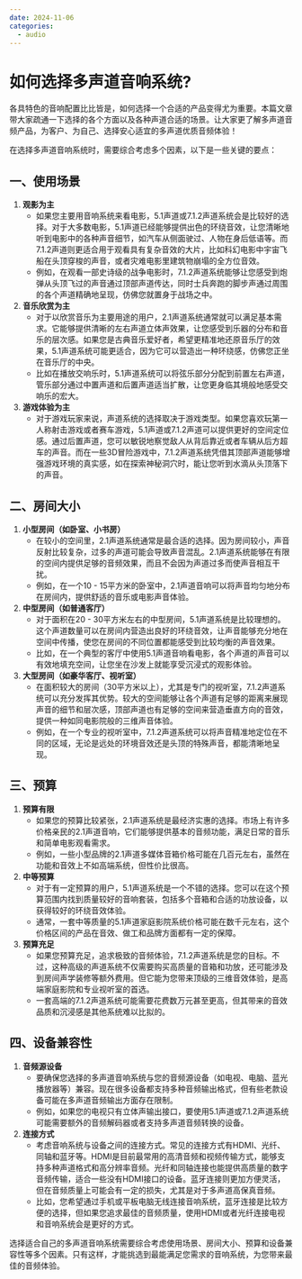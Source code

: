```yaml
---
date: 2024-11-06
categories:
  - audio
---
```


# 如何选择多声道音响系统?
各具特色的音响配置比比皆是，如何选择一个合适的产品变得尤为重要。本篇文章带大家疏通一下选择的各个方面以及各种声道合适的场景。让大家更了解多声道音频产品，为客户、为自己、选择安心适宜的多声道优质音频体验！
<!-- more -->

在选择多声道音响系统时，需要综合考虑多个因素，以下是一些关键的要点：

## 一、使用场景
1. **观影为主**
    - 如果您主要用音响系统来看电影，5.1声道或7.1.2声道系统会是比较好的选择。对于大多数电影，5.1声道已经能够提供出色的环绕音效，让您清晰地听到电影中的各种声音细节，如汽车从侧面驶过、人物在身后低语等。而7.1.2声道则更适合用于观看具有复杂音效的大片，比如科幻电影中宇宙飞船在头顶穿梭的声音，或者灾难电影里建筑物崩塌的全方位音效。
    - 例如，在观看一部史诗级的战争电影时，7.1.2声道系统能够让您感受到炮弹从头顶飞过的声音通过顶部声道传达，同时士兵奔跑的脚步声通过周围的各个声道精确地呈现，仿佛您就置身于战场之中。
2. **音乐欣赏为主**
    - 对于以欣赏音乐为主要用途的用户，2.1声道系统通常就可以满足基本需求。它能够提供清晰的左右声道立体声效果，让您感受到乐器的分布和音乐的层次感。如果您是古典音乐爱好者，希望更精准地还原音乐厅的效果，5.1声道系统可能更适合，因为它可以营造出一种环绕感，仿佛您正坐在音乐厅的中央。
    - 比如在播放交响乐时，5.1声道系统可以将弦乐部分分配到前置左右声道，管乐部分通过中置声道和后置声道适当扩散，让您更身临其境般地感受交响乐的宏大。
3. **游戏体验为主**
    - 对于游戏玩家来说，声道系统的选择取决于游戏类型。如果您喜欢玩第一人称射击游戏或者赛车游戏，5.1声道或7.1.2声道可以提供更好的空间定位感。通过后置声道，您可以敏锐地察觉敌人从背后靠近或者车辆从后方超车的声音。而在一些3D冒险游戏中，7.1.2声道系统凭借其顶部声道能够增强游戏环境的真实感，如在探索神秘洞穴时，能让您听到水滴从头顶落下的声音。

## 二、房间大小
1. **小型房间（如卧室、小书房）**
    - 在较小的空间里，2.1声道系统通常是最合适的选择。因为房间较小，声音反射比较复杂，过多的声道可能会导致声音混乱。2.1声道系统能够在有限的空间内提供足够的音频效果，而且不会因为声道过多而使声音相互干扰。
    - 例如，在一个10 - 15平方米的卧室中，2.1声道音响可以将声音均匀地分布在房间内，提供舒适的音乐或电影声音体验。
2. **中型房间（如普通客厅）**
    - 对于面积在20 - 30平方米左右的中型房间，5.1声道系统是比较理想的。这个声道数量可以在房间内营造出良好的环绕音效，让声音能够充分地在空间中传播，使您在房间的不同位置都能感受到比较均衡的声音效果。
    - 比如，在一个典型的客厅中使用5.1声道音响看电影，各个声道的声音可以有效地填充空间，让您坐在沙发上就能享受沉浸式的观影体验。
3. **大型房间（如豪华客厅、视听室）**
    - 在面积较大的房间（30平方米以上），尤其是专门的视听室，7.1.2声道系统可以充分发挥其优势。较大的空间能够让各个声道有足够的距离来展现声音的细节和层次感，顶部声道也有足够的空间来营造垂直方向的音效，提供一种如同电影院般的三维声音体验。
    - 例如，在一个专业的视听室中，7.1.2声道系统可以将声音精准地定位在不同的区域，无论是远处的环境音效还是头顶的特殊声音，都能清晰地呈现。

## 三、预算
1. **预算有限**
    - 如果您的预算比较紧张，2.1声道系统是最经济实惠的选择。市场上有许多价格亲民的2.1声道音响，它们能够提供基本的音频功能，满足日常的音乐和简单电影观看需求。
    - 例如，一些小型品牌的2.1声道多媒体音箱价格可能在几百元左右，虽然在功能和音效上不如高端系统，但性价比很高。
2. **中等预算**
    - 对于有一定预算的用户，5.1声道系统是一个不错的选择。您可以在这个预算范围内找到质量较好的音响套装，包括多个音箱和合适的功放设备，以获得较好的环绕音效体验。
    - 通常，一套中等质量的5.1声道家庭影院系统价格可能在数千元左右，这个价格区间的产品在音效、做工和品牌方面都有一定的保障。
3. **预算充足**
    - 如果您预算充足，追求极致的音频体验，7.1.2声道系统是您的目标。不过，这种高级的声道系统不仅需要购买高质量的音箱和功放，还可能涉及到房间声学装修等额外费用。但它能为您带来顶级的三维音效体验，是高端家庭影院和专业视听室的首选。
    - 一套高端的7.1.2声道系统可能需要花费数万元甚至更高，但其带来的音效品质和沉浸感是其他系统难以比拟的。

## 四、设备兼容性
1. **音频源设备**
    - 要确保您选择的多声道音响系统与您的音频源设备（如电视、电脑、蓝光播放器等）兼容。现在很多设备都支持多种音频输出格式，但有些老款设备可能在多声道音频输出方面存在限制。
    - 例如，如果您的电视只有立体声输出接口，要使用5.1声道或7.1.2声道系统可能需要额外的音频解码器或者支持多声道音频转换的设备。
2. **连接方式**
    - 考虑音响系统与设备之间的连接方式。常见的连接方式有HDMI、光纤、同轴和蓝牙等。HDMI是目前最常用的高清音频和视频传输方式，能够支持多种声道格式和高分辨率音频。光纤和同轴连接也能提供高质量的数字音频传输，适合一些没有HDMI接口的设备。蓝牙连接则更加方便灵活，但在音频质量上可能会有一定的损失，尤其是对于多声道高保真音频。
    - 比如，您希望通过手机或平板电脑无线连接音响系统，蓝牙连接是比较方便的选择，但如果您追求最佳的音频质量，使用HDMI或者光纤连接电视和音响系统会是更好的方式。

选择适合自己的多声道音响系统需要综合考虑使用场景、房间大小、预算和设备兼容性等多个因素。只有这样，才能挑选到最能满足您需求的音响系统，为您带来最佳的音频体验。